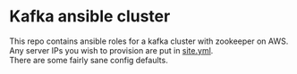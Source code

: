 # Kafka ansible cluster

This repo contains ansible roles for a kafka cluster with zookeeper on AWS.  
Any server IPs you wish to provision are put in [site.yml](./site.yml).  
There are some fairly sane config defaults.  
